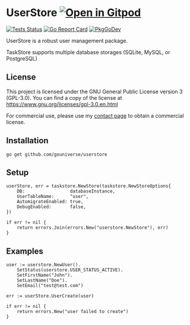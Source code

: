 # UserStore <a href="https://gitpod.io/#https://github.com/gouniverse/userstore" style="float:right:"><img src="https://gitpod.io/button/open-in-gitpod.svg" alt="Open in Gitpod" loading="lazy"></a>


[![Tests Status](https://github.com/gouniverse/userstore/actions/workflows/tests.yml/badge.svg?branch=main)](https://github.com/gouniverse/userstore/actions/workflows/tests.yml)
[![Go Report Card](https://goreportcard.com/badge/github.com/gouniverse/userstore)](https://goreportcard.com/report/github.com/gouniverse/userstore)
[![PkgGoDev](https://pkg.go.dev/badge/github.com/gouniverse/userstore)](https://pkg.go.dev/github.com/gouniverse/userstore)

UserStore is a robust user management package.

TaskStore supports multiple database storages (SQLite, MySQL, or PostgreSQL)

## License

This project is licensed under the GNU General Public License version 3 (GPL-3.0). You can find a copy of the license at https://www.gnu.org/licenses/gpl-3.0.en.html

For commercial use, please use my [contact page](https://lesichkov.co.uk/contact) to obtain a commercial license.

## Installation

```
go get github.com/gouniverse/userstore
```

## Setup

```golang
userStore, err = taskstore.NewStore(taskstore.NewStoreOptions{
	DB:                 databaseInstance,
    UserTableName:      "user",
	AutomigrateEnabled: true,
	DebugEnabled:       false,
})

if err != nil {
	return errors.Join(errors.New("userstore.NewStore"), err)
}
```

## Examples

```golang
user := userstore.NewUser().
    SetStatus(userstore.USER_STATUS_ACTIVE).
    SetFirstName("John").
    SetLastName("Doe").
    SetEmail("test@test.com")

err := userStore.UserCreate(user)

if err != nil {
	return errors.New("user failed to create")
}
```